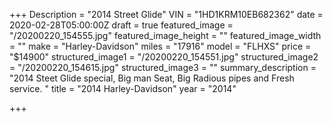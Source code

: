 +++
Description = "2014 Street Glide"
VIN = "1HD1KRM10EB682362"
date = 2020-02-28T05:00:00Z
draft = true
featured_image = "/20200220_154555.jpg"
featured_image_height = ""
featured_image_width = ""
make = "Harley-Davidson"
miles = "17916"
model = "FLHXS"
price = "$14900"
structured_image1 = "/20200220_154551.jpg"
structured_image2 = "/20200220_154615.jpg"
structured_image3 = ""
summary_description = "2014 Steet Glide special, Big man Seat, Big Radious pipes and Fresh service. "
title = "2014 Harley-Davidson"
year = "2014"

+++
